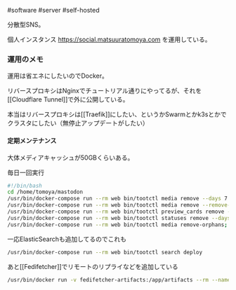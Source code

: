#software #server #self-hosted 

分散型SNS。

個人インスタンス https://social.matsuuratomoya.com を運用している。

### 運用のメモ

運用は省エネにしたいのでDocker。

リバースプロキシはNginxでチュートリアル通りにやってるが、それを[[Cloudflare Tunnel]]で外に公開している。

本当はリバースプロキシは[[Traefik]]にしたい、というかSwarmとかk3sとかでクラスタにしたい（無停止アップデートがしたい）

#### 定期メンテナンス

大体メディアキャッシュが50GBくらいある。

毎日一回実行

```bash
#!/bin/bash
cd /home/tomoya/mastodon
/usr/bin/docker-compose run --rm web bin/tootctl media remove --days 7 --concurrency 2
/usr/bin/docker-compose run --rm web bin/tootctl media remove --remove-headers --days 7 --concurrency 2;
/usr/bin/docker-compose run --rm web bin/tootctl preview_cards remove --days 4;
/usr/bin/docker-compose run --rm web bin/tootctl statuses remove --days 4;
/usr/bin/docker-compose run --rm web bin/tootctl media remove-orphans;
```

一応ElasticSearchも追加してるのでこれも

```bash
/usr/bin/docker-compose run --rm web bin/tootctl search deploy
```

あと[[Fedifetcher]]でリモートのリプライなどを追加している

```bash
/usr/bin/docker run -v fedifetcher-artifacts:/app/artifacts --rm --name fedifetcher -it ghcr.io/nanos/fedifetcher:latest --access-token=XXXXXXXXXXXXXXX --server=social.matsuuratomoya.com --home-timeline-length=200 --max-followings=90 --reply-interval-in-hours=6 --lock-hours=1
```